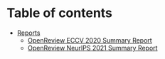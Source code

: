 # Table of contents

* [Reports](README.md)
  * [OpenReview ECCV 2020 Summary Report](reports/openreview-eccv-2020-summary-report.md)
  * [OpenReview NeurIPS 2021 Summary Report](reports/openreview-neurips-2021-summary-report.md)
